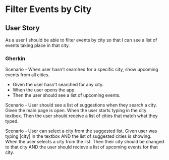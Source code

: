 # Filter Events by City
## User Story

As a user 
I should be able to filter events by city
so that I can see a list of events taking place in that city.

### Gherkin

Scenario - When user hasn't searched for a specific city, show upcoming events from all cities.
- Given the user hasn't searched for any city.
- When the user opens the app.
- Then the user should see a list of upcoming events.

Scenario - User should see a list of suggestions when they search a city.
Given the main page is open.
When the user starts typing in the city textbox.
Then the user should receive a list of cities that match what they typed.

Scenario - User can select a city from the suggested list.
Given user was typing [city] in the textbox AND the list of suggested cities is showing.
When the user selects a city from the list.
Then their city should be changed to that city AND the user should recieve a list of upcoming events for that city.